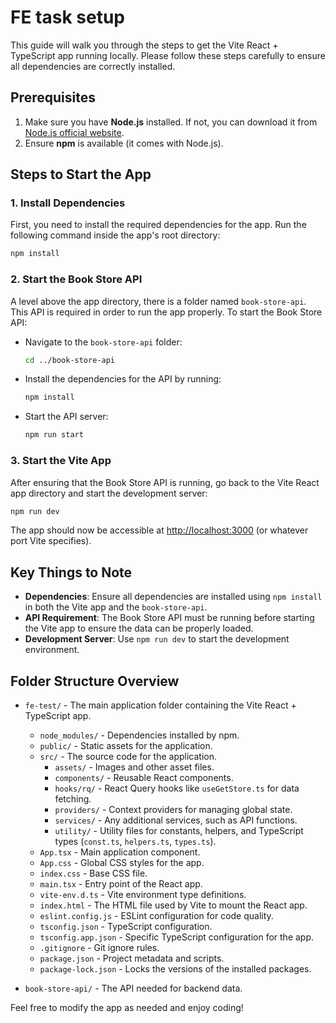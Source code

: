 # FE task setup

This guide will walk you through the steps to get the Vite React + TypeScript app running locally. Please follow these steps carefully to ensure all dependencies are correctly installed.

## Prerequisites

1. Make sure you have **Node.js** installed. If not, you can download it from [Node.js official website](https://nodejs.org/).
2. Ensure **npm** is available (it comes with Node.js).

## Steps to Start the App

### 1. Install Dependencies

First, you need to install the required dependencies for the app. Run the following command inside the app's root directory:

```bash
npm install
```

### 2. Start the Book Store API

A level above the app directory, there is a folder named `book-store-api`. This API is required in order to run the app properly. To start the Book Store API:

- Navigate to the `book-store-api` folder:

  ```bash
  cd ../book-store-api
  ```

- Install the dependencies for the API by running:

  ```bash
  npm install
  ```

- Start the API server:

  ```bash
  npm run start
  ```

### 3. Start the Vite App

After ensuring that the Book Store API is running, go back to the Vite React app directory and start the development server:

```bash
npm run dev
```

The app should now be accessible at [http://localhost:3000](http://localhost:3000) (or whatever port Vite specifies).

## Key Things to Note

- **Dependencies**: Ensure all dependencies are installed using `npm install` in both the Vite app and the `book-store-api`.
- **API Requirement**: The Book Store API must be running before starting the Vite app to ensure the data can be properly loaded.
- **Development Server**: Use `npm run dev` to start the development environment.

## Folder Structure Overview

- `fe-test/` - The main application folder containing the Vite React + TypeScript app.
  - `node_modules/` - Dependencies installed by npm.
  - `public/` - Static assets for the application.
  - `src/` - The source code for the application.
    - `assets/` - Images and other asset files.
    - `components/` - Reusable React components.
    - `hooks/rq/` - React Query hooks like `useGetStore.ts` for data fetching.
    - `providers/` - Context providers for managing global state.
    - `services/` - Any additional services, such as API functions.
    - `utility/` - Utility files for constants, helpers, and TypeScript types (`const.ts`, `helpers.ts`, `types.ts`).
  - `App.tsx` - Main application component.
  - `App.css` - Global CSS styles for the app.
  - `index.css` - Base CSS file.
  - `main.tsx` - Entry point of the React app.
  - `vite-env.d.ts` - Vite environment type definitions.
  - `index.html` - The HTML file used by Vite to mount the React app.
  - `eslint.config.js` - ESLint configuration for code quality.
  - `tsconfig.json` - TypeScript configuration.
  - `tsconfig.app.json` - Specific TypeScript configuration for the app.
  - `.gitignore` - Git ignore rules.
  - `package.json` - Project metadata and scripts.
  - `package-lock.json` - Locks the versions of the installed packages.

- `book-store-api/` - The API needed for backend data.

Feel free to modify the app as needed and enjoy coding!
